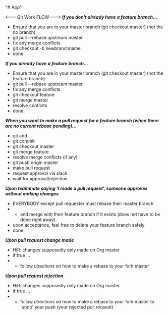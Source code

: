 "# App" 

<---Git Work FLOW--->
***If you don't already have a feature branch...***
- Ensure that you are in your master branch (git checkout master) (not the no branch)
- git pull --rebase upstream master
- fix any merge conflicts
- git checkout -b newbranchname
- done.

***If you already have a feature branch...***
- Ensure that you are in your master branch (git checkout master) (not the feature branch)
- git pull --rebase upstream master
- fix any merge conflicts
- git checkout feature
- git merge master
- resolve conflicts
- done.

***When you want to make a pull request for a feature branch (when there are no current rebase pending)...***
- git add .
- git commit
- git checkout master
- git merge feature
- resolve merge conflicts (if any)
- git push origin master
- make pull request
- request approval via slack
- wait for approval/rejection

***Upon teammate saying 'I made a pull request', someone approves without making changes***
- EVERYBODY except pull requester must rebase their master branch 
- - and merge with their feature branch if it exists (does not have to be done right away)
- upon acceptance, feel free to delete your feature branch safely
- done.

***Upon pull request change made***
- HiR: changes supposedly only made on Org master
- if true ...
- - follow directions on how to make a rebase to your fork master

***Upon pull request rejection***
- HiR: changes supposedly only made on Org master
- if true ...
- - follow directions on how to make a rebase to your fork master to 'undo' your push (your rejected pull request)